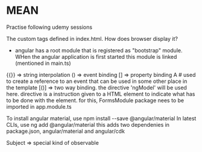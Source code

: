 # MEAN
Practise following udemy sessions

The  custom tags defined in index.html. How does browser display it?
 - angular has a root module that is registered as "bootstrap" module. WHen the angular application is first started this module is linked (mentioned in main.ts)

{{}} => string interpolation
 () => event binding
 [] => property binding
 A  # used to create a reference to an event that can be used in some other place in the template
 [()] => two way binding. the directive 'ngModel' will be used here. directive is a instruction given to a HTML element to indicate what has to be done with the element. for this, FormsModule package nees to be imported in app.module.ts

To install angular material, use 
npm install --save @angular/material
In latest CLIs, use ng add @angular/material
this adds two dependenies in package.json, angular/material and angular/cdk

Subject => special kind of observable
